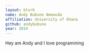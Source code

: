 ```yaml
---
layout: blurb
name: Andy Bubune Amewuda
affiliation: University of Ghana
github: andybubune
year: 2014
---
```

Hey am Andy and I love programming
